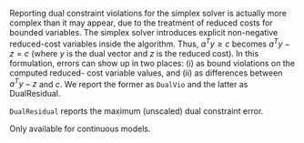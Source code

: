 Reporting dual constraint violations for the simplex solver is actually more complex than it may appear, due to the
treatment of reduced costs for bounded variables. The simplex solver introduces explicit non-negative reduced-cost
variables inside the algorithm. Thus, $a^Ty \ge c$ becomes $a^Ty - z = c$ (where $y$ is the dual vector and $z$ is the
reduced cost). In this formulation, errors can show up in two places: (i) as bound violations on the computed reduced-
cost variable values, and (ii) as differences between $a^Ty - z$ and $c$. We report the former as `DualVio` and the
latter as DualResidual.

`DualResidual` reports the maximum (unscaled) dual constraint error.

Only available for continuous models.